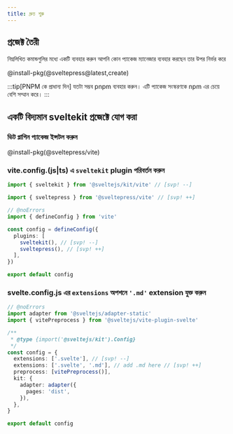 ```yaml
---
title: দ্রুত শুরু
---
```


## প্রজেক্ট তৈরী

নিম্নলিখিত কমান্ডগুলির মধ্যে একটি ব্যবহার করুন
আপনি কোন প্যাকেজ ম্যানেজার ব্যবহার করছেন তার উপর নির্ভর করে

@install-pkg(@sveltepress@latest,create)

:::tip[PNPM কে প্রাধান্য দিন]
যতটা সম্ভব pnpm ব্যবহার করুন। এটি প্যাকেজ সংস্করণকে npm এর চেয়ে বেশি সম্মান করে।
:::

## একটি বিদ্যমান sveltekit প্রজেক্টে যোগ করা

### ভিট প্লাগিন প্যাকেজ ইন্সটল করুন

@install-pkg(@sveltepress/vite)

### vite.config.(js|ts) এ `sveltekit` plugin পরিবর্তন করুন

```ts title="vite.config.(js|ts)"
import { sveltekit } from '@sveltejs/kit/vite' // [svp! --]

import { sveltepress } from '@sveltepress/vite' // [svp! ++]

// @noErrors
import { defineConfig } from 'vite'

const config = defineConfig({
  plugins: [
    sveltekit(), // [svp! --]
    sveltepress(), // [svp! ++]
  ],
})

export default config
```

### svelte.config.js এর `extensions` অপশনে `'.md'` extension যুক্ত করুন

```ts title="svelte.config.js"
// @noErrors
import adapter from '@sveltejs/adapter-static'
import { vitePreprocess } from '@sveltejs/vite-plugin-svelte'

/**
 * @type {import('@sveltejs/kit').Config}
 */
const config = {
  extensions: ['.svelte'], // [svp! --]
  extensions: ['.svelte', '.md'], // add .md here // [svp! ++]
  preprocess: [vitePreprocess()],
  kit: {
    adapter: adapter({
      pages: 'dist',
    }),
  },
}

export default config
```
